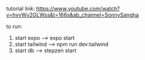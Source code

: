 tutorial link: https://www.youtube.com/watch?v=hvvWv2GLWss&t=166s&ab_channel=SonnySangha

to run:

1. start expo --> expo start
2. start tailwind --> npm run dev:tailwind
3. start db --> stepzen start
